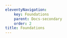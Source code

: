 ```yaml
---
eleventyNavigation:
    key: Foundations
    parent: Docs-secondary
    order: 2
title: Foundations
---
```

